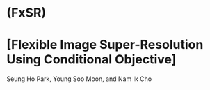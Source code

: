 #  (FxSR)
# [Flexible Image Super-Resolution Using Conditional Objective]

Seung Ho Park, Young Soo Moon, and Nam Ik Cho
